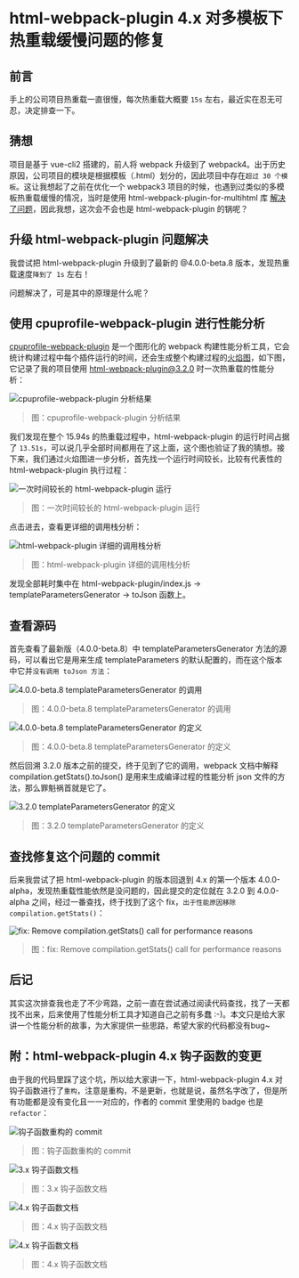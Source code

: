 # html-webpack-plugin 4.x 对多模板下热重载缓慢问题的修复

## 前言

手上的公司项目热重载一直很慢，每次热重载大概要 `15s` 左右，最近实在忍无可忍，决定排查一下。

## 猜想

项目是基于 vue-cli2 搭建的，前人将 webpack 升级到了 webpack4。出于历史原因，公司项目的模块是根据模板（.html）划分的，因此项目中存在`超过 30 个模板`。这让我想起了之前在优化一个 webpack3 项目的时候，也遇到过类似的多模板热重载缓慢的情况，当时是使用 html-webpack-plugin-for-multihtml 库 [解决了问题](/build/webpack-1-project-optimization.html#使用html-webpack-plugin-for-multihtml提升多入口项目重建速度)，因此我想，这次会不会也是 html-webpack-plugin 的锅呢？

## 升级 html-webpack-plugin 问题解决

我尝试把 html-webpack-plugin 升级到了最新的 @4.0.0-beta.8 版本，发现热重载速度`降到了 1s` 左右！

问题解决了，可是其中的原理是什么呢？

## 使用 cpuprofile-webpack-plugin 进行性能分析

[cpuprofile-webpack-plugin](npmjs.com/package/cpuprofile-webpack-plugin) 是一个图形化的 webpack 构建性能分析工具，它会统计构建过程中每个插件运行的时间，还会生成整个构建过程的[火焰图](https://github.com/brendangregg/FlameGraph)，如下图，它记录了我的项目使用 html-webpack-plugin@3.2.0 时一次热重载的性能分析：

![cpuprofile-webpack-plugin 分析结果](../image/00001.jpg)
> 图：cpuprofile-webpack-plugin 分析结果

我们发现在整个 15.94s 的热重载过程中，html-webpack-plugin 的运行时间占据了 `13.51s`，可以说几乎全部时间都用在了这上面，这个图也验证了我的猜想。接下来，我们通过火焰图进一步分析，首先找一个运行时间较长，比较有代表性的 html-webpack-plugin 执行过程：

![一次时间较长的 html-webpack-plugin 运行](../image/00002.jpg)
> 图：一次时间较长的 html-webpack-plugin 运行

点击进去，查看更详细的调用栈分析：

![html-webpack-plugin 详细的调用栈分析](../image/00003.jpg)
> 图：html-webpack-plugin 详细的调用栈分析

发现全部耗时集中在 html-webpack-plugin/index.js -> templateParametersGenerator -> toJson 函数上。

## 查看源码

首先查看了最新版（4.0.0-beta.8）中 templateParametersGenerator 方法的源码，可以看出它是用来生成 templateParameters 的默认配置的，而在这个版本中它并`没有调用 toJson 方法`：

![4.0.0-beta.8 templateParametersGenerator 的调用](../image/00004.jpg)
> 图：4.0.0-beta.8 templateParametersGenerator 的调用

![4.0.0-beta.8 templateParametersGenerator 的定义](../image/00005.jpg)
> 图：4.0.0-beta.8 templateParametersGenerator 的定义

然后回溯 3.2.0 版本之前的提交，终于见到了它的调用，webpack 文档中解释 compilation.getStats().toJson() 是用来生成编译过程的性能分析 json 文件的方法，那么罪魁祸首就是它了。

![3.2.0 templateParametersGenerator 的定义](../image/00006.jpg)
> 图：3.2.0 templateParametersGenerator 的定义

## 查找修复这个问题的 commit

后来我尝试了把 html-webpack-plugin 的版本回退到 4.x 的第一个版本 4.0.0-alpha，发现热重载性能依然是没问题的，因此提交的定位就在 3.2.0 到 4.0.0-alpha 之间，经过一番查找，终于找到了这个 fix，`出于性能原因移除 compilation.getStats()`：

![fix: Remove compilation.getStats() call for performance reasons](../image/00007.jpg)
> 图：fix: Remove compilation.getStats() call for performance reasons

## 后记

其实这次排查我也走了不少弯路，之前一直在尝试通过阅读代码查找，找了一天都找不出来，后来使用了性能分析工具才知道自己之前有多蠢 :-)。本文只是给大家讲一个性能分析的故事，为大家提供一些思路，希望大家的代码都没有bug~

## 附：html-webpack-plugin 4.x 钩子函数的变更

由于我的代码里踩了这个坑，所以给大家讲一下，html-webpack-plugin 4.x 对钩子函数进行了`重构`，注意是重构，不是更新，也就是说，虽然名字改了，但是所有功能都是没有变化且一一对应的，作者的 commit 里使用的 badge 也是 `refactor`：

![钩子函数重构的 commit](../image/00008.jpg)
> 图：钩子函数重构的 commit

![3.x 钩子函数文档](../image/00009.jpg)
> 图：3.x 钩子函数文档

![4.x 钩子函数文档](../image/00010.jpg)
> 图：4.x 钩子函数文档

![4.x 钩子函数文档](../image/00011.jpg)
> 图：4.x 钩子函数文档
